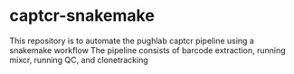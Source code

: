 # captcr-snakemake
This repository is to automate the pughlab captcr pipeline using a snakemake workflow
The pipeline consists of barcode extraction, running mixcr, running QC, and clonetracking
